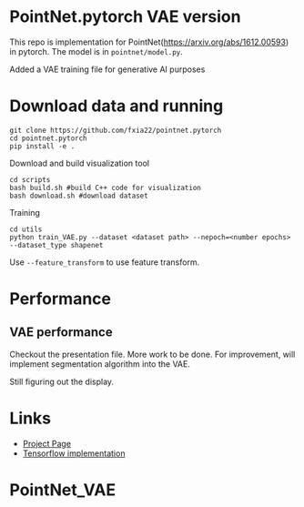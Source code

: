 # PointNet.pytorch VAE version
This repo is implementation for PointNet(https://arxiv.org/abs/1612.00593) in pytorch. The model is in `pointnet/model.py`.

Added a VAE training file for generative AI purposes

# Download data and running

```
git clone https://github.com/fxia22/pointnet.pytorch
cd pointnet.pytorch
pip install -e .
```

Download and build visualization tool
```
cd scripts
bash build.sh #build C++ code for visualization
bash download.sh #download dataset
```

Training 
```
cd utils
python train_VAE.py --dataset <dataset path> --nepoch=<number epochs> --dataset_type shapenet
```

Use `--feature_transform` to use feature transform.

# Performance

## VAE performance

Checkout the presentation file. More work to be done. For improvement, will implement segmentation algorithm into the VAE.

Still figuring out the display.

# Links

- [Project Page](http://stanford.edu/~rqi/pointnet/)
- [Tensorflow implementation](https://github.com/charlesq34/pointnet)
# PointNet_VAE

